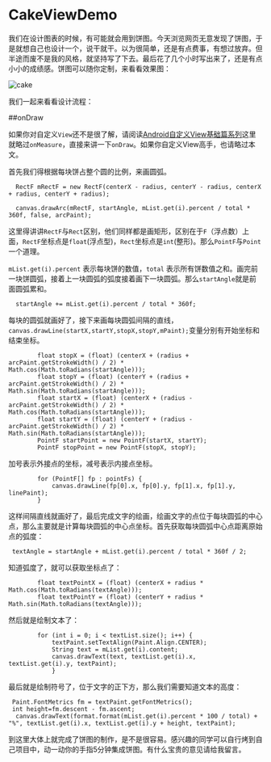# CakeViewDemo

我们在设计图表的时候，有可能就会用到饼图。今天浏览网页无意发现了饼图，于是就想自己也设计一个，说干就干。以为很简单，还是有点费事，有想过放弃。但半途而废不是我的风格，就坚持写了下去。最后花了几个小时写出来了，还是有点小小的成绩感。饼图可以随你定制，来看看效果图：

![cake](http://img.blog.csdn.net/20160420234348449)

我们一起来看看设计流程：

##onDraw

如果你对自定义`View`还不是很了解，请阅读[Android自定义View基础篇系列](http://blog.csdn.net/u012551350/article/details/50913391)这里就略过`onMeasure`，直接来讲一下`onDraw`。如果你自定义View高手，也请略过本文。

首先我们得根据每块饼占整个圆的比例，来画圆弧。
```
  RectF mRectF = new RectF(centerX - radius, centerY - radius, centerX + radius, centerY + radius);
  
  canvas.drawArc(mRectF, startAngle, mList.get(i).percent / total * 360f, false, arcPaint);
```
这里得讲讲`RectF`与`Rect`区别，他们同样都是画矩形，区别在于`F`（浮点数）上面，`RectF`坐标点是`float`(浮点型)，`Rect`坐标点是`int`(整形)。那么`PointF`与`Point`一个道理。

`mList.get(i).percent` 表示每块饼的数值，`total` 表示所有饼数值之和。画完前一块饼圆弧，接着上一块圆弧的弧度接着画下一块圆弧。那么`startAngle`就是前面圆弧累和。

```
  startAngle += mList.get(i).percent / total * 360f;
```

每块的圆弧就画好了，接下来画每块圆弧间隔的直线，`  canvas.drawLine(startX,startY,stopX,stopY,mPaint);`变量分别有开始坐标和结束坐标。

```
        float stopX = (float) (centerX + (radius + arcPaint.getStrokeWidth() / 2) * Math.cos(Math.toRadians(startAngle)));
        float stopY = (float) (centerY + (radius + arcPaint.getStrokeWidth() / 2) * Math.sin(Math.toRadians(startAngle)));
        float startX = (float) (centerX + (radius - arcPaint.getStrokeWidth() / 2) * Math.cos(Math.toRadians(startAngle)));
        float startY = (float) (centerY + (radius - arcPaint.getStrokeWidth() / 2) * Math.sin(Math.toRadians(startAngle)));
        PointF startPoint = new PointF(startX, startY);
        PointF stopPoint = new PointF(stopX, stopY);
```
加号表示外接点的坐标，减号表示内接点坐标。

```
        for (PointF[] fp : pointFs) {
            canvas.drawLine(fp[0].x, fp[0].y, fp[1].x, fp[1].y, linePaint);
        }
```
这样间隔直线就画好了，最后完成文字的绘画，绘画文字的点位于每块圆弧的中心点，那么主要就是计算每块圆弧的中心点坐标。首先获取每块圆弧中心点距离原始点的弧度：
```
 textAngle = startAngle + mList.get(i).percent / total * 360f / 2;   
```
知道弧度了，就可以获取坐标点了：

```
        float textPointX = (float) (centerX + radius * Math.cos(Math.toRadians(textAngle)));
        float textPointY = (float) (centerY + radius * Math.sin(Math.toRadians(textAngle)));
```
然后就是绘制文本了：

```
        for (int i = 0; i < textList.size(); i++) {
            textPaint.setTextAlign(Paint.Align.CENTER);
            String text = mList.get(i).content;
            canvas.drawText(text, textList.get(i).x, textList.get(i).y, textPaint);
            }
```
最后就是绘制符号了，位于文字的正下方，那么我们需要知道文本的高度：

```
 Paint.FontMetrics fm = textPaint.getFontMetrics();
 int height=fm.descent - fm.ascent;
  canvas.drawText(format.format(mList.get(i).percent * 100 / total) + "%", textList.get(i).x, textList.get(i).y + height, textPaint);
```
到这里大体上就完成了饼图的制作，是不是很容易。感兴趣的同学可以自行烤到自己项目中，动一动你的手指5分钟集成饼图。有什么宝贵的意见请给我留言。



